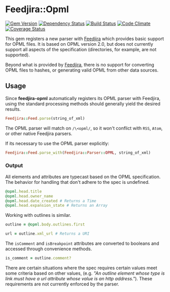 # Feedjira::Opml

[![Gem Version](http://img.shields.io/gem/v/feedjira-opml.svg)](https://rubygems.org/gems/feedjira-opml)
[![Dependency Status](https://gemnasium.com/farski/feedjira-opml.svg)](https://gemnasium.com/farski/feedjira-opml)
[![Build Status](https://travis-ci.org/farski/feedjira-opml.svg)](https://travis-ci.org/farski/feedjira-opml)
[![Code Climate](https://codeclimate.com/github/farski/feedjira-opml/badges/gpa.svg)](https://codeclimate.com/github/farski/feedjira-opml)
[![Coverage Status](https://coveralls.io/repos/farski/feedjira-opml/badge.svg)](https://coveralls.io/r/farski/feedjira-opml)

This gem registers a new parser with [Feedjira](http://feedjira.com/) which provides basic support for OPML files. It is based on OPML version 2.0, but does not currently support all aspects of the specification (directories, for example, are not supported).

Beyond what is provided by [Feedjira](https://github.com/feedjira/feedjira), there is no support for converting OPML files to hashes, or generating valid OPML from other data sources.

## Usage

Since **feedjira-opml** automatically registers its OPML parser with Feedjira, using the standard processing methods should generally yield the desired results.

```ruby
Feedjira::Feed.parse(string_of_xml)
```

The OPML parser will match on `/\<opml/`, so it won't conflict with `RSS`, `Atom`, or other native Feedjira parsers.

If its necessary to use the OPML parser explicitly:

```ruby
Feedjira::Feed.parse_with(Feedjira::Parser::OPML, string_of_xml)
```

### Output

All elements and attributes are typecast based on the OPML specification. The behavior for handling that don't adhere to the spec is undefined.

```ruby
@opml.head.title
@opml.head.owner_name
@opml.head.date_created # Returns a Time
@opml.head.expansion_state # Returns an Array
```

Working with outlines is similar.

```ruby
outline = @opml.body.outlines.first

url = outline.xml_url # Returns a URI
```

The `isComment` and `isBreakpoint` attributes are converted to booleans and accessed through convenience methods.

```ruby
is_comment = outline.comment?
```

There are certain situations where the spec requires certain values meet some criteria based on other values, (e.g. _"An outline element whose type is link must have a url attribute whose value is an http address."_). These requirements are not currently enforced by the parser.
